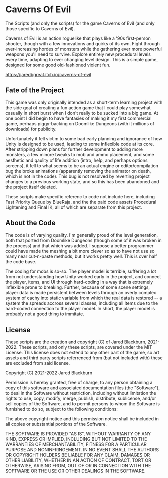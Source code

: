 # Caverns Of Evil
The Scripts (and only the scripts) for the game Caverns of Evil (and only those specific to Caverns of Evil).

Caverns of Evil is an action roguelike that plays like a '90s first-person shooter, though with a few innovations 
and quirks of its own.  Fight through ever-increasing hordes of monsters while the gathering ever more powerful 
weapons you'll need to survive.  Explore entirely new procedural levels every time, adapting to ever changing level 
design.  This is a simple game, designed for some good old-fashioned violent fun.

https://jaredbgreat.itch.io/caverns-of-evil

## Fate of the Project

This game was only originally intended as a short-term learning project with the side goal of creating a fun action 
game that I could play somewhat casually in short burst when I don't really to be sucked into a big game.  At one 
point I did begin to have fantasies of making it my first commercial game, perhaps piggy-backing on Doomlike Dungeons 
(with it millions of downloads) for publicity.

Unfortunately it fell victim to some bad early planning and ignorance of how Unity is designed to be used, leading to 
some inflexible code at its core.  After stripping down plans for further development to adding more monsters, a few 
minore tweaks to mob and ammo placement, and some aesthetic and qaulity of life addition (intro, help, and perhaps 
options screens), it fell to what seems to be an actual engine or editor/compilation bug the broke animations (apparently 
removing the animator on death, which is not in the code).  This bug is not resolved by reverting project changes to 
a previous working state, and so this has been abandoned and the project itself deleted.

These scripts make specific referenc to code not include here, including Fast Priority Queue by BlueRaja, and the 
the paid code assets Procedural Lightening and Final IK, all of which are separate from this project.

## About the Code

The code is of varying quality.  I'm generally proud of the level generation, both that ported from Doomlike Dungeons 
(though some of it was broken in the process) and that which was added.  I suppose a better programmer could have 
made the meshing a bit more clever so as to have not use so many near cut-n-paste methods, but it works pretty well. 
This is over half the code base.

The coding for mobs is so-so.  The player model is terrible, suffering a lot from not understanding how Unity worked 
early in the project, and connect the player, items, and UI through hard-coding in a way that is extremely inflexible 
prone to breaking.  Further, because of some scene settings, player data is made persistent between levels through 
an overly complex system of cachy into static variable from which the real data is restored -- a system the spreads 
accross several classes, including all items due to the hard-coded connection to the player model.  In short, the player 
model is probably not a good thing to immitate.

## License

These scripts are the creation and copyright (C) of Jared Blackburn, 2021-2022.  These scripts, and only these scripts, 
are covered under the MIT License.  This license does not extend to any other part of the game, so art assets and 
third party scripts referrenced from (but not included with) these are excluded from said license.

Copyright (C) 2021-2022 Jared Blackburn

Permission is hereby granted, free of charge, to any person obtaining a copy of this software and associated documentation files 
(the "Software"), to deal in the Software without restriction, including without limitation the rights to use, copy, modify, merge, 
publish, distribute, sublicense, and/or sell copies of the Software, and to permit persons to whom the Software is furnished to do so, 
subject to the following conditions:

The above copyright notice and this permission notice shall be included in all copies or substantial portions of the Software.

THE SOFTWARE IS PROVIDED "AS IS", WITHOUT WARRANTY OF ANY KIND, EXPRESS OR IMPLIED, INCLUDING BUT NOT LIMITED TO THE WARRANTIES OF 
MERCHANTABILITY, FITNESS FOR A PARTICULAR PURPOSE AND NONINFRINGEMENT. IN NO EVENT SHALL THE AUTHORS OR COPYRIGHT HOLDERS BE LIABLE 
FOR ANY CLAIM, DAMAGES OR OTHER LIABILITY, WHETHER IN AN ACTION OF CONTRACT, TORT OR OTHERWISE, ARISING FROM, OUT OF OR IN CONNECTION 
WITH THE SOFTWARE OR THE USE OR OTHER DEALINGS IN THE SOFTWARE.

